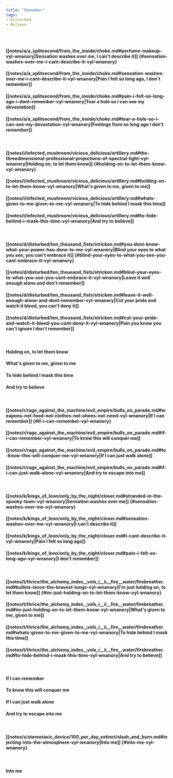 ```yaml
---
title: "Remember"
tags:
- Disturbed
- Believe
---
```

&nbsp;
#### [[notes/a/a_splitsecond/from_the_inside/choke.md#perfume-makeup-vyl-wnanory|Sensation washes over me, I can't describe it]] {#sensation-washes-over-me-i-cant-describe-it-vyl-wnanory}
#### [[notes/a/a_splitsecond/from_the_inside/choke.md#sensation-washes-over-me-i-cant-describe-it-vyl-wnanory|Pain I felt so long ago, I don't remember]]
#### [[notes/a/a_splitsecond/from_the_inside/choke.md#pain-i-felt-so-long-ago-i-dont-remember-vyl-wnanory|Tear a hole so I can see my devastation]]
#### [[notes/a/a_splitsecond/from_the_inside/choke.md#tear-a-hole-so-i-can-see-my-devastation-vyl-wnanory|Feelings from so long ago I don't remember]]
&nbsp;
#### [[notes/i/infected_mushroom/vicious_delicious/artillery.md#the-threedimensional-professional-projections-of-spectral-light-vyl-wnanory|Holding on, to let them know]] {#holding-on-to-let-them-know-vyl-wnanory}
#### [[notes/i/infected_mushroom/vicious_delicious/artillery.md#holding-on-to-let-them-know-vyl-wnanory|What's given to me, given to me]]
#### [[notes/i/infected_mushroom/vicious_delicious/artillery.md#whats-given-to-me-given-to-me-vyl-wnanory|To hide behind I mask this time]]
#### [[notes/i/infected_mushroom/vicious_delicious/artillery.md#to-hide-behind-i-mask-this-time-vyl-wnanory|And try to believe]]
&nbsp;
#### [[notes/d/disturbed/ten_thousand_fists/stricken.md#you-dont-know-what-your-power-has-done-to-me-vyl-wnanory|Blind your eyes to what you see, you can't embrace it]] {#blind-your-eyes-to-what-you-see-you-cant-embrace-it-vyl-wnanory}
#### [[notes/d/disturbed/ten_thousand_fists/stricken.md#blind-your-eyes-to-what-you-see-you-cant-embrace-it-vyl-wnanory|Leave it well enough alone and don't remember]]
#### [[notes/d/disturbed/ten_thousand_fists/stricken.md#leave-it-well-enough-alone-and-dont-remember-vyl-wnanory|Cut your pride and watch it bleed, you can't deny it]]
#### [[notes/d/disturbed/ten_thousand_fists/stricken.md#cut-your-pride-and-watch-it-bleed-you-cant-deny-it-vyl-wnanory|Pain you know you can't ignore I don't remember]]
&nbsp;
#### Holding on, to let them know
#### What's given to me, given to me
#### To hide behind I mask this time
#### And try to believe
&nbsp;
#### [[notes/r/rage_against_the_machine/evil_empire/bulls_on_parade.md#weapons-not-food-not-clothes-not-shoes-not-need-vyl-wnanory|If I can remember]] {#if-i-can-remember-vyl-wnanory}
#### [[notes/r/rage_against_the_machine/evil_empire/bulls_on_parade.md#if-i-can-remember-vyl-wnanory|To know this will conquer me]]
#### [[notes/r/rage_against_the_machine/evil_empire/bulls_on_parade.md#to-know-this-will-conquer-me-vyl-wnanory|If I can just walk alone]]
#### [[notes/r/rage_against_the_machine/evil_empire/bulls_on_parade.md#if-i-can-just-walk-alone-vyl-wnanory|And try to escape into me]]
&nbsp;
#### [[notes/k/kings_of_leon/only_by_the_night/closer.md#stranded-in-the-spooky-town-vyl-wnanory|Sensation washes over me]] {#sensation-washes-over-me-vyl-wnanory}
#### [[notes/k/kings_of_leon/only_by_the_night/closer.md#sensation-washes-over-me-vyl-wnanory|I can't describe it]]
#### [[notes/k/kings_of_leon/only_by_the_night/closer.md#i-cant-describe-it-vyl-wnanory|Pain I felt so long ago]]
#### [[notes/k/kings_of_leon/only_by_the_night/closer.md#pain-i-felt-so-long-ago-vyl-wnanory|I don't remember]]
&nbsp;
#### [[notes/t/thrice/the_alchemy_index__vols_i__ii__fire__water/firebreather.md#bullets-lance-the-bravest-lungs-vyl-wnanory|I'm just holding on, to let them know]] {#im-just-holding-on-to-let-them-know-vyl-wnanory}
#### [[notes/t/thrice/the_alchemy_index__vols_i__ii__fire__water/firebreather.md#im-just-holding-on-to-let-them-know-vyl-wnanory|What's given to me, given to me]]
#### [[notes/t/thrice/the_alchemy_index__vols_i__ii__fire__water/firebreather.md#whats-given-to-me-given-to-me-vyl-wnanory|To hide behind I mask this time]]
#### [[notes/t/thrice/the_alchemy_index__vols_i__ii__fire__water/firebreather.md#to-hide-behind-i-mask-this-time-vyl-wnanory|And try to believe]]
&nbsp;
#### If I can remember
#### To know this will conquer me
#### If I can just walk alone
#### And try to escape into me
&nbsp;
#### [[notes/s/stereotaxic_device/100_per_day_extinct/slash_and_burn.md#injecting-into-the-atmosphere-vyl-wnanory|Into me]] {#into-me-vyl-wnanory}
&nbsp;
#### Into me
